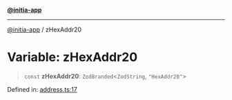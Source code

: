 [**@initia-app**](../types.md)

***

[@initia-app](../types.md) / zHexAddr20

# Variable: zHexAddr20

> `const` **zHexAddr20**: `ZodBranded`\<`ZodString`, `"HexAddr20"`\>

Defined in: [address.ts:17](https://github.com/hanwong/app-v2/blob/81e68e88090ddc2ab26b9b4b48b4c48725303c75/app/types/address.ts#L17)
